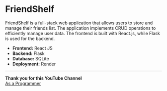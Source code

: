 # FriendShelf
FriendShelf is a full-stack web application that allows users to store and manage their friends list. The application implements CRUD operations to efficiently manage user data. The frontend is built with React.js, while Flask is used for the backend.

- **Frontend:** React JS
- **Backend:** Flask
- **Database:** SQLite
- **Deployment:** Render

---

**Thank you for this YouTube Channel**<br>
[As a Programmer](https://www.youtube.com/watch?v=tWHXaSC2T_s&t=1662s)

